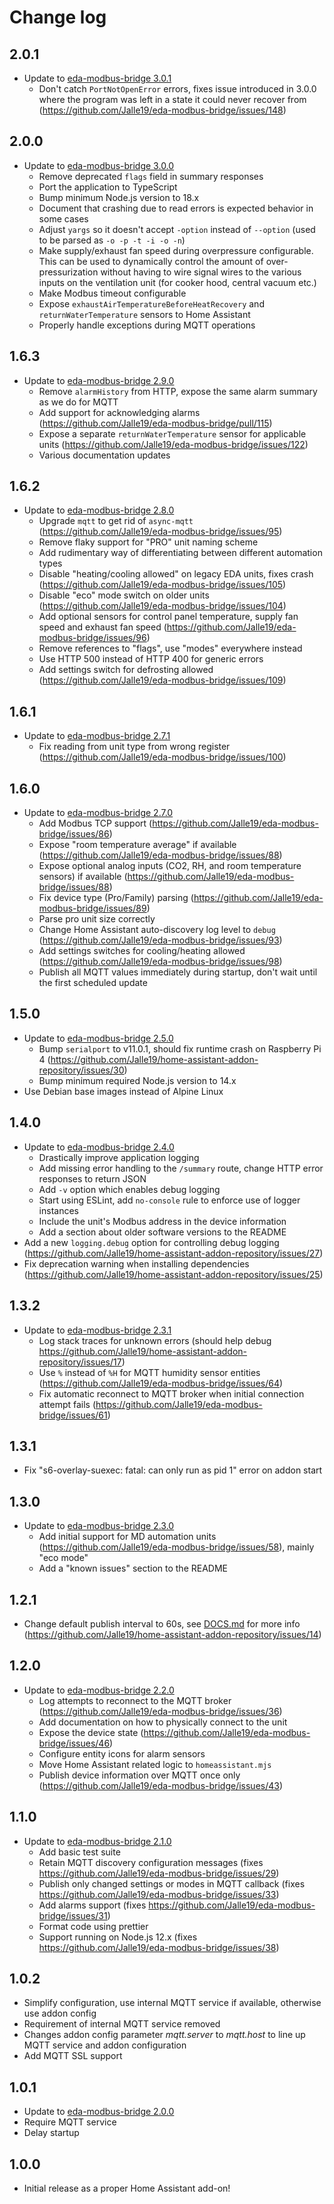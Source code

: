 # Change log

## 2.0.1
- Update to [eda-modbus-bridge 3.0.1](https://github.com/Jalle19/eda-modbus-bridge/releases/tag/3.0.1)
  * Don't catch `PortNotOpenError` errors, fixes issue introduced in 3.0.0 where the program was left in a state it
    could never recover from (https://github.com/Jalle19/eda-modbus-bridge/issues/148)

## 2.0.0
- Update to [eda-modbus-bridge 3.0.0](https://github.com/Jalle19/eda-modbus-bridge/releases/tag/3.0.0)
  * Remove deprecated `flags` field in summary responses
  * Port the application to TypeScript
  * Bump minimum Node.js version to 18.x
  * Document that crashing due to read errors is expected behavior in some cases
  * Adjust `yargs` so it doesn't accept `-option` instead of `--option` (used to be parsed as `-o -p -t -i -o -n`)
  * Make supply/exhaust fan speed during overpressure configurable. This can be used to dynamically control the amount of
    over-pressurization without having to wire signal wires to the various inputs on the ventilation unit (for cooker
    hood, central vacuum etc.)
  * Make Modbus timeout configurable
  * Expose `exhaustAirTemperatureBeforeHeatRecovery` and `returnWaterTemperature` sensors to Home Assistant
  * Properly handle exceptions during MQTT operations

## 1.6.3
- Update to [eda-modbus-bridge 2.9.0](https://github.com/Jalle19/eda-modbus-bridge/releases/tag/2.9.0)
  * Remove `alarmHistory` from HTTP, expose the same alarm summary as we do for MQTT
  * Add support for acknowledging alarms (https://github.com/Jalle19/eda-modbus-bridge/pull/115)
  * Expose a separate `returnWaterTemperature` sensor for applicable units (https://github.com/Jalle19/eda-modbus-bridge/issues/122)
  * Various documentation updates

## 1.6.2
- Update to [eda-modbus-bridge 2.8.0](https://github.com/Jalle19/eda-modbus-bridge/releases/tag/2.8.0)
  * Upgrade `mqtt` to get rid of `async-mqtt` (https://github.com/Jalle19/eda-modbus-bridge/issues/95)
  * Remove flaky support for "PRO" unit naming scheme
  * Add rudimentary way of differentiating between different automation types
  * Disable "heating/cooling allowed" on legacy EDA units, fixes crash (https://github.com/Jalle19/eda-modbus-bridge/issues/105)
  * Disable "eco" mode switch on older units (https://github.com/Jalle19/eda-modbus-bridge/issues/104)
  * Add optional sensors for control panel temperature, supply fan speed and exhaust fan speed (https://github.com/Jalle19/eda-modbus-bridge/issues/96)
  * Remove references to "flags", use "modes" everywhere instead
  * Use HTTP 500 instead of HTTP 400 for generic errors
  * Add settings switch for defrosting allowed (https://github.com/Jalle19/eda-modbus-bridge/issues/109)

## 1.6.1
- Update to [eda-modbus-bridge 2.7.1](https://github.com/Jalle19/eda-modbus-bridge/releases/tag/2.7.1)
  * Fix reading from unit type from wrong register (https://github.com/Jalle19/eda-modbus-bridge/issues/100)

## 1.6.0
- Update to [eda-modbus-bridge 2.7.0](https://github.com/Jalle19/eda-modbus-bridge/releases/tag/2.7.0)
  * Add Modbus TCP support (https://github.com/Jalle19/eda-modbus-bridge/issues/86)
  * Expose "room temperature average" if available (https://github.com/Jalle19/eda-modbus-bridge/issues/88)
  * Expose optional analog inputs (CO2, RH, and room temperature sensors) if available (https://github.com/Jalle19/eda-modbus-bridge/issues/88)
  * Fix device type (Pro/Family) parsing (https://github.com/Jalle19/eda-modbus-bridge/issues/89)
  * Parse pro unit size correctly
  * Change Home Assistant auto-discovery log level to `debug` (https://github.com/Jalle19/eda-modbus-bridge/issues/93)
  * Add settings switches for cooling/heating allowed (https://github.com/Jalle19/eda-modbus-bridge/issues/98)
  * Publish all MQTT values immediately during startup, don't wait until the first scheduled update

## 1.5.0
- Update to [eda-modbus-bridge 2.5.0](https://github.com/Jalle19/eda-modbus-bridge/releases/tag/2.5.0)
  * Bump `serialport` to v11.0.1, should fix runtime crash on Raspberry Pi 4 (https://github.com/Jalle19/home-assistant-addon-repository/issues/30)
  * Bump minimum required Node.js version to 14.x
- Use Debian base images instead of Alpine Linux

## 1.4.0
- Update to [eda-modbus-bridge 2.4.0](https://github.com/Jalle19/eda-modbus-bridge/releases/tag/2.4.0)
  * Drastically improve application logging
  * Add missing error handling to the `/summary` route, change HTTP error responses to return JSON
  * Add `-v` option which enables debug logging
  * Start using ESLint, add `no-console` rule to enforce use of logger instances
  * Include the unit's Modbus address in the device information
  * Add a section about older software versions to the README
- Add a new `logging.debug` option for controlling debug logging (https://github.com/Jalle19/home-assistant-addon-repository/issues/27)
- Fix deprecation warning when installing dependencies (https://github.com/Jalle19/home-assistant-addon-repository/issues/25)

## 1.3.2
- Update to [eda-modbus-bridge 2.3.1](https://github.com/Jalle19/eda-modbus-bridge/releases/tag/2.3.1)
  * Log stack traces for unknown errors (should help debug https://github.com/Jalle19/home-assistant-addon-repository/issues/17)
  * Use `%` instead of `%H` for MQTT humidity sensor entities (https://github.com/Jalle19/eda-modbus-bridge/issues/64)
  * Fix automatic reconnect to MQTT broker when initial connection attempt fails (https://github.com/Jalle19/eda-modbus-bridge/issues/61)

## 1.3.1
- Fix "s6-overlay-suexec: fatal: can only run as pid 1" error on addon start

## 1.3.0
- Update to [eda-modbus-bridge 2.3.0](https://github.com/Jalle19/eda-modbus-bridge/releases/tag/2.3.0)
  * Add initial support for MD automation units (https://github.com/Jalle19/eda-modbus-bridge/issues/58), mainly "eco mode"
  * Add a "known issues" section to the README

## 1.2.1
- Change default publish interval to 60s, see [DOCS.md](https://github.com/Jalle19/home-assistant-addon-repository/blob/main/eda-modbus-bridge/DOCS.md) for more info (https://github.com/Jalle19/home-assistant-addon-repository/issues/14)

## 1.2.0
- Update to [eda-modbus-bridge 2.2.0](https://github.com/Jalle19/eda-modbus-bridge/releases/tag/2.2.0)
  * Log attempts to reconnect to the MQTT broker (https://github.com/Jalle19/eda-modbus-bridge/issues/36)
  * Add documentation on how to physically connect to the unit
  * Expose the device state (https://github.com/Jalle19/eda-modbus-bridge/issues/46)
  * Configure entity icons for alarm sensors
  * Move Home Assistant related logic to `homeassistant.mjs`
  * Publish device information over MQTT once only (https://github.com/Jalle19/eda-modbus-bridge/issues/43)

## 1.1.0

- Update to [eda-modbus-bridge 2.1.0](https://github.com/Jalle19/eda-modbus-bridge/releases/tag/2.1.0)
    - Add basic test suite
    - Retain MQTT discovery configuration messages (fixes https://github.com/Jalle19/eda-modbus-bridge/issues/29)
    - Publish only changed settings or modes in MQTT callback (fixes https://github.com/Jalle19/eda-modbus-bridge/issues/33)
    - Add alarms support (fixes https://github.com/Jalle19/eda-modbus-bridge/issues/31)
    - Format code using prettier
    - Support running on Node.js 12.x (fixes https://github.com/Jalle19/eda-modbus-bridge/issues/38)

## 1.0.2

- Simplify configuration, use internal MQTT service if available, otherwise use addon config
- Requirement of internal MQTT service removed
- Changes addon config parameter *mqtt.server* to *mqtt.host* to line up MQTT service and addon configuration
- Add MQTT SSL support

## 1.0.1

- Update to [eda-modbus-bridge 2.0.0](https://github.com/Jalle19/eda-modbus-bridge/releases/tag/2.0.0)
- Require MQTT service
- Delay startup

## 1.0.0

- Initial release as a proper Home Assistant add-on!
